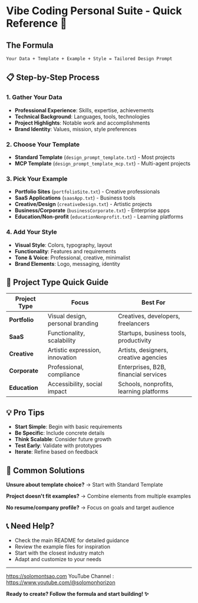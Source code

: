 # Vibe Coding Personal Suite - Quick Reference 🚀

## The Formula
```
Your Data + Template + Example + Style = Tailored Design Prompt
```

## 📋 Step-by-Step Process

### 1. Gather Your Data
- **Professional Experience**: Skills, expertise, achievements
- **Technical Background**: Languages, tools, technologies  
- **Project Highlights**: Notable work and accomplishments
- **Brand Identity**: Values, mission, style preferences

### 2. Choose Your Template
- **Standard Template** (`design_prompt_template.txt`) - Most projects
- **MCP Template** (`design_prompt_template_mcp.txt`) - Multi-agent projects

### 3. Pick Your Example
- **Portfolio Sites** (`portfolioSite.txt`) - Creative professionals
- **SaaS Applications** (`saasApp.txt`) - Business tools
- **Creative/Design** (`creativeDesign.txt`) - Artistic projects
- **Business/Corporate** (`businessCorporate.txt`) - Enterprise apps
- **Education/Non-profit** (`educationNonprofit.txt`) - Learning platforms

### 4. Add Your Style
- **Visual Style**: Colors, typography, layout
- **Functionality**: Features and requirements
- **Tone & Voice**: Professional, creative, minimalist
- **Brand Elements**: Logo, messaging, identity

## 🎯 Project Type Quick Guide

| Project Type | Focus | Best For |
|-------------|-------|----------|
| **Portfolio** | Visual design, personal branding | Creatives, developers, freelancers |
| **SaaS** | Functionality, scalability | Startups, business tools, productivity |
| **Creative** | Artistic expression, innovation | Artists, designers, creative agencies |
| **Corporate** | Professional, compliance | Enterprises, B2B, financial services |
| **Education** | Accessibility, social impact | Schools, nonprofits, learning platforms |

## 💡 Pro Tips

- **Start Simple**: Begin with basic requirements
- **Be Specific**: Include concrete details
- **Think Scalable**: Consider future growth
- **Test Early**: Validate with prototypes
- **Iterate**: Refine based on feedback

## 🔧 Common Solutions

**Unsure about template choice?**
→ Start with Standard Template

**Project doesn't fit examples?**
→ Combine elements from multiple examples

**No resume/company profile?**
→ Focus on goals and target audience

## 📞 Need Help?

- Check the main README for detailed guidance
- Review the example files for inspiration
- Start with the closest industry match
- Adapt and customize to your needs

--- 
https://solomontsao.com
YouTube Channel : https://www.youtube.com/@solomonhorizon

**Ready to create? Follow the formula and start building! ✨** 